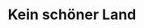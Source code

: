 ---
title: Kein schöner Land
arranger: Sebastian Klopp
composer: Volkslied
duration: 2 Minuten
instrumentation: Chor, 6-stimmig
score-id: 366484 
---